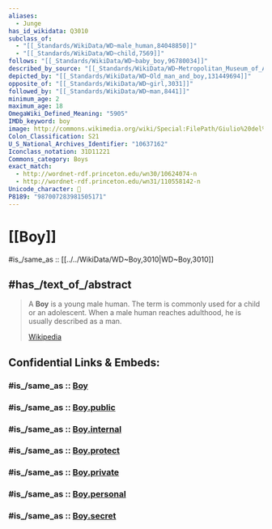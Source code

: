 ```yaml
---
aliases:
  - Junge
has_id_wikidata: Q3010
subclass_of:
  - "[[_Standards/WikiData/WD~male_human,84048850]]"
  - "[[_Standards/WikiData/WD~child,7569]]"
follows: "[[_Standards/WikiData/WD~baby_boy,96780034]]"
described_by_source: "[[_Standards/WikiData/WD~Metropolitan_Museum_of_Art_Tagging_Vocabulary,106727050]]"
depicted_by: "[[_Standards/WikiData/WD~Old_man_and_boy,131449694]]"
opposite_of: "[[_Standards/WikiData/WD~girl,3031]]"
followed_by: "[[_Standards/WikiData/WD~man,8441]]"
minimum_age: 2
maximum_age: 18
OmegaWiki_Defined_Meaning: "5905"
IMDb_keyword: boy
image: http://commons.wikimedia.org/wiki/Special:FilePath/Giulio%20del%20Torre%20Zwei%20Kartenspieler.jpg
Colon_Classification: S21
U_S_National_Archives_Identifier: "10637162"
Iconclass_notation: 31D11221
Commons_category: Boys
exact_match:
  - http://wordnet-rdf.princeton.edu/wn30/10624074-n
  - http://wordnet-rdf.princeton.edu/wn31/110558142-n
Unicode_character: 👦
P8189: "987007283981505171"
---
```


# [[Boy]] 

#is_/same_as :: [[../../WikiData/WD~Boy,3010|WD~Boy,3010]] 

## #has_/text_of_/abstract 

> A **Boy** is a young male human. The term is commonly used for a child or an adolescent. When a male human reaches adulthood, he is usually described as a man.
>
> [Wikipedia](https://en.wikipedia.org/wiki/Boy) 


## Confidential Links & Embeds: 

### #is_/same_as :: [Boy](/_Standards/Society/Family/Boy.md) 

### #is_/same_as :: [Boy.public](/_public/Society/Family/Boy.public.md) 

### #is_/same_as :: [Boy.internal](/_internal/Society/Family/Boy.internal.md) 

### #is_/same_as :: [Boy.protect](/_protect/Society/Family/Boy.protect.md) 

### #is_/same_as :: [Boy.private](/_private/Society/Family/Boy.private.md) 

### #is_/same_as :: [Boy.personal](/_personal/Society/Family/Boy.personal.md) 

### #is_/same_as :: [Boy.secret](/_secret/Society/Family/Boy.secret.md)


